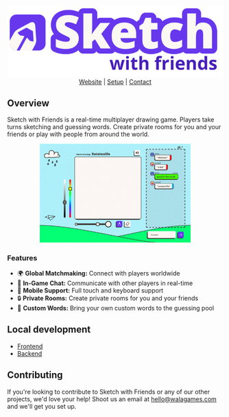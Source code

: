 <p align="center">
  <picture>
    <source srcset="./.github/images/logo.svg">
     <a href="https://sketchwithfriends.com"><img alt="Sketch with Friends: Multiplayer drawing and guessing game" src="./.github/images/logo.svg"></a>
  </picture>
  <br>
  <a href="https://sketchwithfriends.com">Website</a> | <a href="#local-development">Setup</a> | <a href="#contributing">Contact</a>

</p>

## Overview

Sketch with Friends is a real-time multiplayer drawing game. Players take turns sketching and guessing words. Create private rooms for you and your friends or play with people from around the world.

<p align="center">
    <a href="https://sketchwithfriends.com" target="_blank">
        <img src="./.github/images/demo.gif" alt="Demo" width="70%" height="70%">
    </a>
</p>

### Features

- 🌍 **Global Matchmaking:** Connect with players worldwide
- 💬 **In-Game Chat:** Communicate with other players in real-time
- 📱 **Mobile Support:** Full touch and keyboard support
- 🔒 **Private Rooms:** Create private rooms for you and your friends
- 🎨 **Custom Words:** Bring your own custom words to the guessing pool

## Local development

- [Frontend](frontend/README.md)
- [Backend](realtime/README.md)

## Contributing

If you're looking to contribute to Sketch with Friends or any of our other projects, we'd love your help! Shoot us an email at [hello@walagames.com](mailto:hello@walagames.com) and we'll get you set up.
